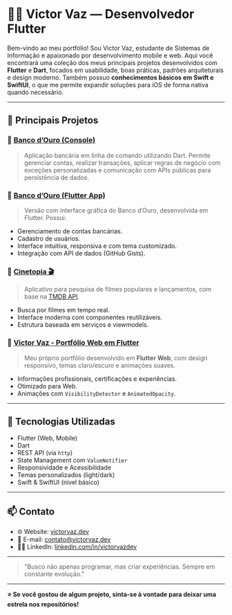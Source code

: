 
# 👨‍💻 Victor Vaz — Desenvolvedor Flutter

Bem-vindo ao meu portfólio! Sou Victor Vaz, estudante de Sistemas de Informação e apaixonado por desenvolvimento mobile e web. Aqui você encontrará uma coleção dos meus principais projetos desenvolvidos com **Flutter** e **Dart**, focados em usabilidade, boas práticas, padrões arquiteturais e design moderno. Também possuo **conhecimentos básicos em Swift e SwiftUI**, o que me permite expandir soluções para iOS de forma nativa quando necessário.

---

## 🌟 Principais Projetos

### 🔹 [Banco d’Ouro (Console)](https://github.com/victorvazdev/dart_banco_douro)
> Aplicação bancária em linha de comando utilizando Dart. Permite gerenciar contas, realizar transações, aplicar regras de negócio com exceções personalizadas e comunicação com APIs públicas para persistência de dados.

### 🔹 [Banco d’Ouro (Flutter App)](https://github.com/victorvazdev/flutter_banco_douro)
> Versão com interface gráfica do Banco d’Ouro, desenvolvida em Flutter. Possui:
- Gerenciamento de contas bancárias.
- Cadastro de usuários.
- Interface intuitiva, responsiva e com tema customizado.
- Integração com API de dados (GitHub Gists).

### 🔹 [Cinetopia 🎬](https://github.com/victorvazdev/cinetopia)
> Aplicativo para pesquisa de filmes populares e lançamentos, com base na [TMDB API](https://www.themoviedb.org/).
- Busca por filmes em tempo real.
- Interface moderna com componentes reutilizáveis.
- Estrutura baseada em serviços e viewmodels.

### 🔹 [Victor Vaz - Portfólio Web em Flutter](https://github.com/victorvazdev/victor_vaz_portfolio)
> Meu próprio portfólio desenvolvido em **Flutter Web**, com design responsivo, temas claro/escuro e animações suaves.
- Informações profissionais, certificações e experiências.
- Otimizado para Web.
- Animações com `VisibilityDetector` e `AnimatedOpacity`.

---

## 🧰 Tecnologias Utilizadas

- Flutter (Web, Mobile)
- Dart
- REST API (via `http`)
- State Management com `ValueNotifier`
- Responsividade e Acessibilidade
- Temas personalizados (light/dark)
- Swift & SwiftUI (nível básico)

---

## 📫 Contato

- 🌐 Website: [victorvaz.dev](https://victorvaz.dev)
- 📧 E-mail: contato@victorvaz.dev
- 🧑‍💼 LinkedIn: [linkedin.com/in/victorvazdev](https://www.linkedin.com/in/victorvazdev)

---

> "Busco não apenas programar, mas criar experiências. Sempre em constante evolução."

---

**⭐ Se você gostou de algum projeto, sinta-se à vontade para deixar uma estrela nos repositórios!**
